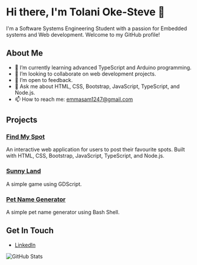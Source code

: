# Hi there, I'm Tolani Oke-Steve 👋

I'm a Software Systems Engineering Student with a passion for Embedded systems and Web development. Welcome to my GitHub profile!

## About Me
- 🌱 I’m currently learning advanced TypeScript and Arduino programming.
- 👯 I’m looking to collaborate on web development projects.
- 🤔 I’m open to feedback.
- 💬 Ask me about HTML, CSS, Bootstrap, JavaScript, TypeScript, and Node.js.
- 📫 How to reach me: [emmasam1247@gmail.com](mailto:tolanioke@example.com)

## Projects
### [Find My Spot](https://github.com/TolaniOke-Steve/Find-my-spot)
An interactive web application for users to post their favourite spots. Built with HTML, CSS, Bootstrap, JavaScript, TypeScript, and Node.js.

### [Sunny Land](https://github.com/TolaniOke-Steve/Sunny-Land)
A simple game using GDScript.

### [Pet Name Generator](https://github.com/TolaniOke-Steve/Pet-name-Gen)
A simple pet name generator using Bash Shell.

## Get In Touch
- [LinkedIn](https://www.linkedin.com/in/tolani-oke-steve-bb6406295/)

![GitHub Stats](https://github-readme-stats.vercel.app/api?username=TolaniOke-Steve&show_icons=true&theme=radical)
